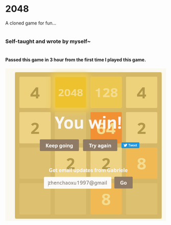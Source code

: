 # 2048
A cloned game for fun...
#
### Self-taught and wrote by myself~
#
#### Passed this game in 3 hour from the first time I played this game.
![Alt text](https://github.com/zhenchaoxu1997/2048/blob/master/ScreenShot/FireShot%20Capture%207%20-%202048%20-%20https___gabrielecirulli.github.io_2048_.png)
